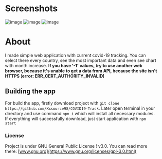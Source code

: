 # Screenshots
![image](https://user-images.githubusercontent.com/36642285/131047982-3f7fb396-d613-411c-9057-4114f9a756ba.PNG)
![image](https://user-images.githubusercontent.com/36642285/131047985-658c9377-7e72-45f2-9ccb-c26ea975c463.PNG)
![image](https://user-images.githubusercontent.com/36642285/131047987-fdda1a8d-f9ce-4e35-a1bc-50f2fb3fc882.PNG)

# About
I made simple web application with current covid-19 tracking. You can select there every country, see the most important data and even see chart with month increase.
<b>If you have '-1' values, try to use another web browser, because it's unable to get a data from API, because the site isn't HTTPS (error: ERR_CERT_AUTHORITY_INVALID)</b>

## Building the app
For build the app, firstly download project with `git clone https://github.com/Xxsource98/COVID19-Track`. Later open terminal in your directory and use command `npm i` which will install all necessary modules. If everything will successfully download, just start application with `npm start`

### License
Project is under GNU General Public License !
v3.0. You can read more there: [www.gnu.org](https://www.gnu.org/licenses/gpl-3.0.html)
